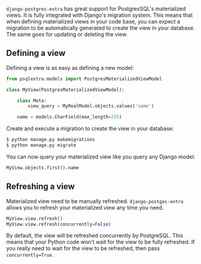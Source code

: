 `django-postgres-extra` has great support for PostgresSQL's materialized views. It is fully integrated with Django's migration system. This means that when defining materialized views in your code base, you can expect a migration to be automatically generated to create the view in your database. The same goes for updating or deleting the view.

## Defining a view
Defining a view is as easy as defining a new model:

```python
from psqlextra.models import PostgresMaterializedViewModel

class MyView(PostgresMaterializedViewModel):

    class Meta:
        view_query = MyRealModel.objects.values('name')

    name = models.CharField(max_length=255)
```

Create and execute a migration to create the view in your database:

```python
$ python manage.py makemigrations
$ python manage.py migrate
```

You can now query your materialized view like you query any Django model:

```python
MyView.objects.first().name
```

## Refreshing a view
Materialized view need to be manually refreshed. `django-postges-extra` allows you to refresh your materialized view any time you need.

```python
MyView.view.refresh()
MyView.view.refresh(concurrently=False)
```

By default, the view will be refreshed concurrently by PostgreSQL. This means that your Python code won't wait for the view to be fully refreshed. If you really need to wait for the view to be refreshed, then pass `concurrently=True`.
